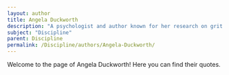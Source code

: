 ```yaml
---
layout: author
title: Angela Duckworth
description: "A psychologist and author known for her research on grit and self-discipline, she emphasizes the importance of perseverance and dedication in achieving long-term goals."
subject: "Discipline"
parent: Discipline
permalink: /Discipline/authors/Angela-Duckworth/
---
```


Welcome to the page of Angela Duckworth! Here you can find their quotes.
